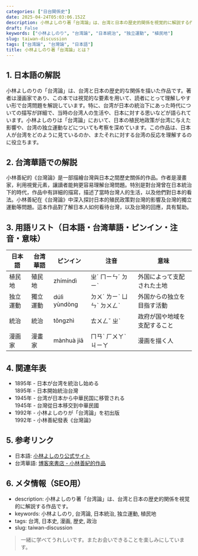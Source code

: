 ```yaml
---
categories: ["日台関係史"]
date: 2025-04-24T05:03:06.152Z
description: 小林よしのり著「台湾論」は、台湾と日本の歴史的関係を視覚的に解説する作品です。
draft: False
keywords: ["小林よしのり", "台湾論", "日本統治", "独立運動", "植民地"]
slug: taiwan-discussion
tags: ["台湾論", "台灣論", "日本語"]
title: 小林よしのり著「台湾論」とは？
---
```




## 1. 日本語の解説
小林よしのりの「台湾論」は、台湾と日本の歴史的な関係を描いた作品です。著者は漫画家であり、この本では視覚的な要素を用いて、読者にとって理解しやすい形で台湾問題を解説しています。特に、台湾が日本の統治下にあった時代についての描写が詳細で、当時の台湾人の生活や、日本に対する思いなどが語られています。小林よしのりは「台湾論」において、日本の植民地政策が台湾に与えた影響や、台湾の独立運動などについても考察を深めています。この作品は、日本人が台湾をどのように見ているのか、またそれに対する台湾の反応を理解するのに役立ちます。

## 2. 台湾華語での解説
小林善紀的《台灣論》是一部描繪台灣與日本之間歷史關係的作品。作者是漫畫家，利用視覺元素，讓讀者能夠更容易理解台灣問題。特別是對台灣曾在日本統治下的時代，作品中有詳細的描寫，描述了當時台灣人的生活，以及他們對日本的看法。小林善紀在《台灣論》中深入探討日本的殖民政策對台灣的影響及台灣的獨立運動等問題。這本作品對了解日本人如何看待台灣，以及台灣的回應，具有幫助。

## 3. 用語リスト（日本語・台湾華語・ピンイン・注音・意味）
| 日本語     | 台湾華語       | ピンイン       | 注音     | 意味                 |
|------------|----------------|----------------|----------|----------------------|
| 植民地     | 殖民地         | zhímíndì       | ㄓˊ ㄇㄧㄣˊ ㄉㄧˋ | 外国によって支配された土地  |
| 独立運動   | 獨立運動       | dúlì yùndòng   | ㄉㄨˊ ㄌㄧˋ ㄩㄣˋ ㄉㄨㄥˋ | 外国からの独立を目指す活動   |
| 統治       | 統治           | tǒngzhì        | ㄊㄨㄥˇ ㄓˋ         | 政府が国や地域を支配すること |
| 漫画家     | 漫畫家         | mànhuà jiā     | ㄇㄢˋ ㄏㄨㄚˋ ㄐㄧㄚ | 漫画を描く人           |

## 4. 関連年表
- 1895年 - 日本が台湾を統治し始める  
  1895年 - 日本開始統治台灣
- 1945年 - 台湾が日本から中華民国に移管される  
  1945年 - 台灣從日本移交到中華民國
- 1992年 - 小林よしのりが「台湾論」を初出版  
  1992年 - 小林善紀發表《台灣論》

## 5. 参考リンク  
- 日本語: [小林よしのり公式サイト](http://www.goman.com.hk/)  
- 台湾華語: [博客來書店 - 小林善紀的作品](https://www.books.com.tw/products/0010225215)

## 6. メタ情報（SEO用） 
- description: 小林よしのり著「台湾論」は、台湾と日本の歴史的関係を視覚的に解説する作品です。
- keywords: 小林よしのり, 台湾論, 日本統治, 独立運動, 植民地
- tags: 台湾, 日本史, 漫画, 歴史, 政治
- slug: taiwan-discussion

>一緒に学べてうれしいです。またお会いできることを楽しみにしています。